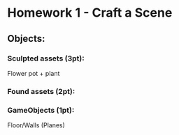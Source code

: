 # Homework 1 - Craft a Scene

## Objects: 
### Sculpted assets (3pt):
Flower pot + plant

### Found assets (2pt):

### GameObjects (1pt): 
Floor/Walls (Planes)
